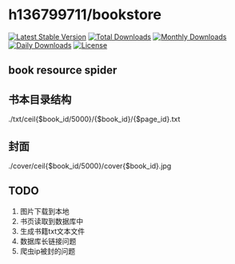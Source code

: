 # h136799711/bookstore

[![Latest Stable Version](https://poser.pugx.org/h136799711/bookstore/v/stable)](https://packagist.org/packages/h136799711/bookstore)
[![Total Downloads](https://poser.pugx.org/h136799711/bookstore/downloads)](https://packagist.org/packages/h136799711/bookstore)
[![Monthly Downloads](https://poser.pugx.org/h136799711/bookstore/d/monthly)](https://packagist.org/packages/h136799711/bookstore)
[![Daily Downloads](https://poser.pugx.org/h136799711/bookstore/d/daily)](https://packagist.org/packages/h136799711/bookstore)
[![License](https://poser.pugx.org/h136799711/bookstore/license)](https://packagist.org/packages/h136799711/bookstore)

## book resource spider 

## 书本目录结构

./txt/ceil{$book_id/5000}/{$book_id}/{$page_id}.txt
## 封面
./cover/ceil{$book_id/5000}/cover{$book_id}.jpg

## TODO
1. 图片下载到本地
2. 书页读取到数据库中
3. 生成书籍txt文本文件
4. 数据库长链接问题
4. 爬虫ip被封的问题


